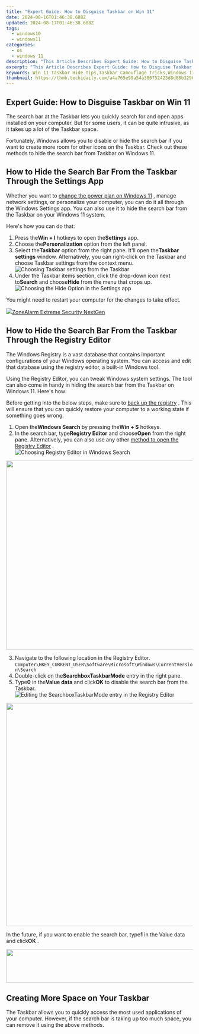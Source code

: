 ```yaml
---
title: "Expert Guide: How to Disguise Taskbar on Win 11"
date: 2024-08-16T01:46:38.688Z
updated: 2024-08-17T01:46:38.688Z
tags:
  - windows10
  - windows11
categories:
  - os
  - windows 11
description: "This Article Describes Expert Guide: How to Disguise Taskbar on Win 11"
excerpt: "This Article Describes Expert Guide: How to Disguise Taskbar on Win 11"
keywords: Win 11 Taskbar Hide Tips,Taskbar Camouflage Tricks,Windows 11 Taskbar Conceal,Stealthy Taskbar Guide,Disguise Taskbar Quickly,Cover Win Taskbar Easily,Sneaky Win 11 Bar Hide
thumbnail: https://thmb.techidaily.com/a4a765e99a54a380752423d8d88b32966a3339aa9293b1bce2b9a95dc690dd25.jpg
---
```


## Expert Guide: How to Disguise Taskbar on Win 11

 The search bar at the Taskbar lets you quickly search for and open apps installed on your computer. But for some users, it can be quite intrusive, as it takes up a lot of the Taskbar space.

 Fortunately, Windows allows you to disable or hide the search bar if you want to create more room for other icons on the Taskbar. Check out these methods to hide the search bar from Taskbar on Windows 11.

## How to Hide the Search Bar From the Taskbar Through the Settings App

 Whether you want to [change the power plan on Windows 11](https://www.makeuseof.com/windows-11-change-power-plan/) , manage network settings, or personalize your computer, you can do it all through the Windows Settings app. You can also use it to hide the search bar from the Taskbar on your Windows 11 system.

Here's how you can do that:

1. Press the**Win + I** hotkeys to open the**Settings** app.
2. Choose the**Personalization** option from the left panel.
3. Select the**Taskbar** option from the right pane. It'll open the**Taskbar settings** window. Alternatively, you can right-click on the Taskbar and choose Taskbar settings from the context menu.  
![Choosing Taskbar settings from the Taskbar](https://static1.makeuseofimages.com/wordpress/wp-content/uploads/2023/01/choosing-taskbar-settings.jpg)
4. Under the Taskbar items section, click the drop-down icon next to**Search** and choose**Hide** from the menu that crops up.  
![Choosing the Hide Option in the Settings app](https://static1.makeuseofimages.com/wordpress/wp-content/uploads/2023/01/choosing-the-hide-option.jpg)

 You might need to restart your computer for the changes to take effect.

<!-- affiliate ads begin -->
<a href="https://estore.zonealarm.com/order/checkout.php?PRODS=36245101&QTY=1&AFFILIATE=108875&CART=1"><img src="https://sc1.checkpoint.com/sc1/za/images/boxes/zang_box_trust.png" border="0">ZoneAlarm Extreme Security NextGen</a>
<!-- affiliate ads end -->
## How to Hide the Search Bar From the Taskbar Through the Registry Editor

 The Windows Registry is a vast database that contains important configurations of your Windows operating system. You can access and edit that database using the registry editor, a built-in Windows tool.

 Using the Registry Editor, you can tweak Windows system settings. The tool can also come in handy in hiding the search bar from the Taskbar on Windows 11\. Here's how:

 Before getting into the below steps, make sure to [back up the registry](https://www.makeuseof.com/tag/backup-restore-windows-registry/) . This will ensure that you can quickly restore your computer to a working state if something goes wrong.

1. Open the**Windows Search** by pressing the**Win + S** hotkeys.
2. In the search bar, type**Registry Editor** and choose**Open** from the right pane. Alternatively, you can also use any other [method to open the Registry Editor](https://www.makeuseof.com/windows-11-open-registry-editor/) .  
![Choosing Registry Editor in Windows Search](https://static1.makeuseofimages.com/wordpress/wp-content/uploads/2023/01/choosing-registry-editor.jpg)
<!-- affiliate ads begin -->
<a href="https://coinrule.sjv.io/c/5597632/1958379/18409" target="_top" id="1958379"><img src="//a.impactradius-go.com/display-ad/18409-1958379" border="0" alt="" width="856" height="508"/></a><img height="0" width="0" src="https://imp.pxf.io/i/5597632/1958379/18409" style="position:absolute;visibility:hidden;" border="0" />
<!-- affiliate ads end -->
3. Navigate to the following location in the Registry Editor.  
`Computer\HKEY_CURRENT_USER\Software\Microsoft\Windows\CurrentVersion\Search`
4. Double-click on the**SearchboxTaskbarMode** entry in the right pane.
5. Type**0** in the**Value data** and click**OK** to disable the search bar from the Taskbar.  
![Editing the SearchboxTaskbarMode entry in the Registry Editor](https://static1.makeuseofimages.com/wordpress/wp-content/uploads/2023/01/editing-the-searchboxtaskbarmode-entry.jpg)
<!-- affiliate ads begin -->
<a href="https://appsumo.8odi.net/c/5597632/2082535/7443" target="_top" id="2082535"><img src="//a.impactradius-go.com/display-ad/7443-2082535" border="0" alt="" width="1200" height="600"/></a><img height="0" width="0" src="https://appsumo.8odi.net/i/5597632/2082535/7443" style="position:absolute;visibility:hidden;" border="0" />
<!-- affiliate ads end -->

 In the future, if you want to enable the search bar, type**1** in the Value data and click**OK** .

<!-- affiliate ads begin -->
<a href="https://newchic.sjv.io/c/5597632/1659704/14420" target="_top" id="1659704"><img src="//a.impactradius-go.com/display-ad/14420-1659704" border="0" alt="" width="728" height="90"/></a><img height="0" width="0" src="https://imp.pxf.io/i/5597632/1659704/14420" style="position:absolute;visibility:hidden;" border="0" />
<!-- affiliate ads end -->
## Creating More Space on Your Taskbar

 The Taskbar allows you to quickly access the most used applications of your computer. However, if the search bar is taking up too much space, you can remove it using the above methods.


<ins class="adsbygoogle"
     style="display:block"
     data-ad-format="autorelaxed"
     data-ad-client="ca-pub-7571918770474297"
     data-ad-slot="1223367746"></ins>



<ins class="adsbygoogle"
     style="display:block"
     data-ad-client="ca-pub-7571918770474297"
     data-ad-slot="8358498916"
     data-ad-format="auto"
     data-full-width-responsive="true"></ins>






